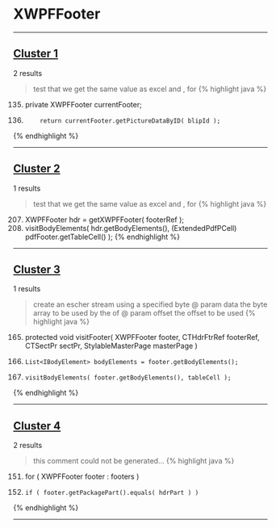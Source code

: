 # XWPFFooter

***

## [Cluster 1](./1)
2 results
> test that we get the same value as excel and , for 
{% highlight java %}
135. private XWPFFooter currentFooter;
1348.         return currentFooter.getPictureDataByID( blipId );
{% endhighlight %}

***

## [Cluster 2](./2)
1 results
> test that we get the same value as excel and , for 
{% highlight java %}
207. XWPFFooter hdr = getXWPFFooter( footerRef );
208. visitBodyElements( hdr.getBodyElements(), (ExtendedPdfPCell) pdfFooter.getTableCell() );
{% endhighlight %}

***

## [Cluster 3](./3)
1 results
> create an escher stream using a specified byte @ param data the byte array to be used by the of @ param offset the offset to be used 
{% highlight java %}
165. protected void visitFooter( XWPFFooter footer, CTHdrFtrRef footerRef, CTSectPr sectPr, StylableMasterPage masterPage )
169.     List<IBodyElement> bodyElements = footer.getBodyElements();
171.     visitBodyElements( footer.getBodyElements(), tableCell );
{% endhighlight %}

***

## [Cluster 4](./4)
2 results
> this comment could not be generated...
{% highlight java %}
151. for ( XWPFFooter footer : footers )
153.     if ( footer.getPackagePart().equals( hdrPart ) )
{% endhighlight %}

***

